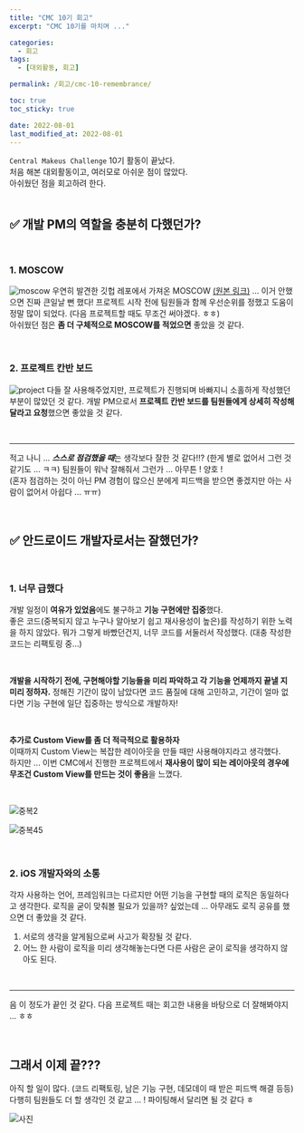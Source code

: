 ```yaml
---
title: "CMC 10기 회고"
excerpt: "CMC 10기를 마치며 ..."

categories:
  - 회고
tags:
  - [대외활동, 회고]

permalink: /회고/cmc-10-remembrance/

toc: true
toc_sticky: true

date: 2022-08-01
last_modified_at: 2022-08-01
---
```


`Central Makeus Challenge` 10기 활동이 끝났다.   
처음 해본 대외활동이고, 여러모로 아쉬운 점이 많았다.  
아쉬웠던 점을 회고하려 한다.   
<br/>

## ✅ 개발 PM의 역할을 충분히 다했던가?
<br/>

### 1. MOSCOW
![moscow](/imgs/moscow.png)
우연히 발견한 깃헙 레포에서 가져온 MOSCOW [(원본 링크)](https://cse0518.notion.site/MoSCoW-67cf0e794a9f412fa6a9e4a2eec90fc5)  ... 이거 안했으면 진짜 큰일날 뻔 했다! 프로젝트 시작 전에 팀원들과 함께 우선순위를 정했고 도움이 정말 많이 되었다. (다음 프로젝트할 때도 무조건 써야겠다. ㅎㅎ)   
아쉬웠던 점은 **좀 더 구체적으로 MOSCOW를 적었으면** 좋았을 것 같다.

<br/>

### 2. 프로젝트 칸반 보드
![project](/imgs/project.png)
다들 잘 사용해주었지만, 프로젝트가 진행되며 바빠지니 소홀하게 작성했던 부분이 많았던 것 같다. 개발 PM으로서 **프로젝트 칸반 보드를 팀원들에게 상세히 작성해달라고 요청**했으면 좋았을 것 같다.

<br/>

***
적고 나니 ... ***스스로 점검했을 때***는 생각보다 잘한 것 같다!!? (한게 별로 없어서 그런 것 같기도 ... ㅋㅋ)
팀원들이 워낙 잘해줘서 그런가 ... 아무튼 ! 양호 !    
(혼자 점검하는 것이 아닌 PM 경험이 많으신 분에게 피드백을 받으면 좋겠지만 아는 사람이 없어서 아쉽다 ... ㅠㅠ)


<br/>

## ✅ 안드로이드 개발자로서는 잘했던가?
<br/>

### 1. 너무 급했다
개발 일정이 **여유가 있었음**에도 불구하고 **기능 구현에만 집중**했다.   
좋은 코드(중복되지 않고 누구나 알아보기 쉽고 재사용성이 높은)를 작성하기 위한 노력을 하지 않았다. 뭐가 그렇게 바빴던건지, 너무 코드를 서둘러서 작성했다. (대충 작성한 코드는 리팩토링 중...)

<br/> 

**개발을 시작하기 전에, 구현해야할 기능들을 미리 파악하고 각 기능을 언제까지 끝낼 지 미리 정하자.** 정해진 기간이 많이 남았다면 코드 품질에 대해 고민하고, 기간이 얼마 없다면 기능 구현에 일단 집중하는 방식으로 개발하자!  

<br/>

**추가로 Custom View를 좀 더 적극적으로 활용하자**   
이때까지 Custom View는 복잡한 레이아웃을 만들 때만 사용해야지라고 생각했다.   
하지만 ... 이번 CMC에서 진행한 프로젝트에서 **재사용이 많이 되는 레이아웃의 경우에 무조건 Custom View를 만드는 것이 좋음**을 느꼈다.   

<br/>

![중복2](/imgs/중복2.png)

![중복45](/imgs/중복45.png)

<br/>


### 2. iOS 개발자와의 소통
각자 사용하는 언어, 프레임워크는 다르지만 어떤 기능을 구현할 때의 로직은 동일하다고 생각한다. 로직을 굳이 맞춰볼 필요가 있을까? 싶었는데 ... 아무래도 로직 공유를 했으면 더 좋았을 것 같다.   
1. 서로의 생각을 알게됨으로써 사고가 확장될 것 같다.
2. 어느 한 사람이 로직을 미리 생각해놓는다면 다른 사람은 굳이 로직을 생각하지 않아도 된다.

<br/>

***
음 이 정도가 끝인 것 같다. 다음 프로젝트 때는 회고한 내용을 바탕으로 더 잘해봐야지 ... ㅎㅎ   

<br/>

## 그래서 이제 끝???
아직 할 일이 많다. (코드 리팩토링, 남은 기능 구현, 데모데이 때 받은 피드백 해결 등등) 다행히 팀원들도 더 할 생각인 것 같고 ... ! 파이팅해서 달리면 될 것 같다 ㅎ   

![사진](/imgs/20220730_112554.jpg)






